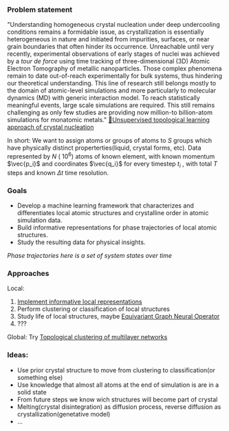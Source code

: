 ### Problem statement

"Understanding homogeneous crystal nucleation under deep undercooling conditions remains a formidable issue, as crystallization is essentially heterogeneous in nature and initiated from impurities, surfaces, or near grain boundaries that often hinder its occurrence. Unreachable until very recently, experimental observations of early stages of nuclei was achieved by a _tour de force_ using time tracking of three-dimensional (3D) Atomic Electron Tomography of metallic nanoparticles. Those complex phenomena remain to date out-of-reach experimentally for bulk systems, thus hindering our theoretical understanding. This line of research still belongs mostly to the domain of atomic-level simulations and more particularly to molecular dynamics (MD) with generic interaction model. To reach statistically meaningful events, large scale simulations are required. This still remains challenging as only few studies are providing now million-to billion-atom simulations for monatomic metals."
[🧷Unsupervised topological learning approach of crystal nucleation](🧷Unsupervised%20topological%20learning%20approach%20of%20crystal%20nucleation.md)

In short: We want to assign atoms or groups of atoms to $S$ groups which have physically distinct properterties(liquid, crystal forms, etc). 
Data represented by $N$ $(~10^6)$ atoms of known element, with known momentum $\vec{p_i}$ and coordinates $\vec{q_i}$ for every timestep $t_i$ , with total $T$ steps and known $\Delta t$ time resolution.
### Goals

- Develop a machine learning framework that characterizes and differentiates local atomic structures and crystalline order in atomic simulation data.
- Build informative representations for phase trajectories of local atomic structures.
- Study the resulting data for physical insights.

 *Phase trajectories here is a set of system states over time*

### Approaches

Local:
1. [Implement informative local representations](Implement%20informative%20local%20representations.md)
1. Perform clustering or classification of local structures
2. Study life of local structures, maybe [Equivariant Graph Neural Operator](Equivariant%20Graph%20Neural%20Operator.md)
3. ???

Global:
Try [Topological clustering of multilayer networks](Topological%20clustering%20of%20multilayer%20networks.md)


### Ideas: 
* Use prior crystal structure to move from clustering to classification(or something else)
* Use knowledge that almost all atoms at the end of simulation is are in a solid state
* From future steps we know wich structures will become part of crystal 
* Melting(crystal disintegration) as diffusion process, reverse diffusion as crystallization(genetative model)  
* ...